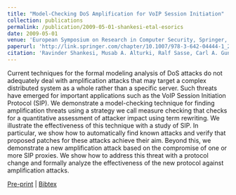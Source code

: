 ```yaml
---
title: "Model-Checking DoS Amplification for VoIP Session Initiation"
collection: publications
permalink: /publication/2009-05-01-shankesi-etal-esorics
date: 2009-05-01
venue: 'European Symposium on Research in Computer Security, Springer, LNCS 5789, pp 390-405'
paperurl: 'http://link.springer.com/chapter/10.1007/978-3-642-04444-1_24'
citation: 'Ravinder Shankesi, Musab A. Alturki, Ralf Sasse, Carl A. Gunter and José Meseguer'
---
```


Current techniques for the formal modeling analysis of DoS attacks do not adequately deal with amplification attacks that may target a complex distributed system as a whole rather than a specific server. Such threats have emerged for important applications such as the VoIP Session Initiation Protocol (SIP). We demonstrate a model-checking technique for finding amplification threats using a strategy we call measure checking that checks for a quantitative assessment of attacker impact using term rewriting. We illustrate the effectiveness of this technique with a study of SIP. In particular, we show how to automatically find known attacks and verify that proposed patches for these attacks achieve their aim. Beyond this, we demonstrate a new amplification attack based on the compromise of one or more SIP proxies. We show how to address this threat with a protocol change and formally analyze the effectiveness of the new protocol against amplification attacks.

[Pre-print](http://academicpages.github.io/files/paper1.pdf) |
[Bibtex](#)